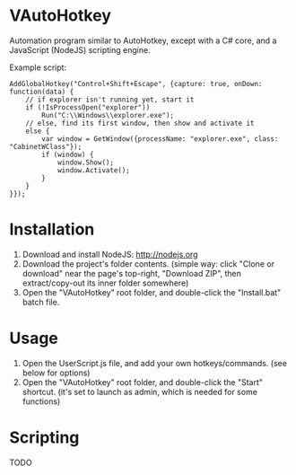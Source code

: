 # VAutoHotkey

Automation program similar to AutoHotkey, except with a C# core, and a JavaScript (NodeJS) scripting engine.

Example script:
```
AddGlobalHotkey("Control+Shift+Escape", {capture: true, onDown: function(data) {
	// if explorer isn't running yet, start it
	if (!IsProcessOpen("explorer"))
        Run("C:\\Windows\\explorer.exe");
	// else, find its first window, then show and activate it
    else {
        var window = GetWindow({processName: "explorer.exe", class: "CabinetWClass"});
        if (window) {
            window.Show();
            window.Activate();
        }
    }
}});
```

# Installation

1) Download and install NodeJS: http://nodejs.org  
2) Download the project's folder contents. (simple way: click "Clone or download" near the page's top-right, "Download ZIP", then extract/copy-out its inner folder somewhere)  
3) Open the "VAutoHotkey" root folder, and double-click the "Install.bat" batch file.  

# Usage

1) Open the UserScript.js file, and add your own hotkeys/commands. (see below for options)  
2) Open the "VAutoHotkey" root folder, and double-click the "Start" shortcut. (it's set to launch as admin, which is needed for some functions)  

# Scripting

TODO